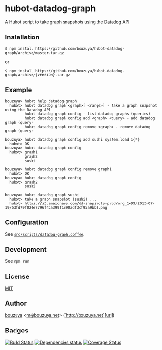 # hubot-datadog-graph

A Hubot script to take graph snapshots using the [Datadog API](http://docs.datadoghq.com/api/).

## Installation

    $ npm install https://github.com/bouzuya/hubot-datadog-graph/archive/master.tar.gz

or

    $ npm install https://github.com/bouzuya/hubot-datadog-graph/archive/{VERSION}.tar.gz

## Example

    bouzuya> hubot help datadog-graph
      hubot> hubot datadog graph <graph>[ <range>] - take a graph snapshot using the Datadog API
             hubot datadog graph config - list datadog graphs (queries)
             hubot datadog graph config add <graph> <query> - add datadog graph (query)
             hubot datadog graph config remove <graph> - remove datadog graph (query)

    bouzuya> hubot datadog graph config add sushi system.load.1{*}
      hubot> OK
    bouzuya> hubot datadog graph config
      hubot> graph1
             graph2
             sushi

    bouzuya> hubot datadog graph config remove graph1
      hubot> OK
    bouzuya> hubot datadog graph config
      hubot> graph2
             sushi

    bouzuya> hubot datadog graph sushi
      hubot> take a graph snapshot (sushi) ...
      hubot> https://s3.amazonaws.com/dd-snapshots-prod/org_1499/2013-07-19/53fd79f024e7796f4ca399f1d90adf3cf95a9bb8.png

## Configuration

See [`src/scripts/datadog-graph.coffee`](src/scripts/datadog-graph.coffee).

## Development

See `npm run`

## License

[MIT](LICENSE)

## Author

[bouzuya][user] &lt;[m@bouzuya.net][mail]&gt; ([http://bouzuya.net][url])

## Badges

[![Build Status][travis-badge]][travis]
[![Dependencies status][david-dm-badge]][david-dm]
[![Coverage Status][coveralls-badge]][coveralls]

[travis]: https://travis-ci.org/bouzuya/hubot-datadog-graph
[travis-badge]: https://travis-ci.org/bouzuya/hubot-datadog-graph.svg?branch=master
[david-dm]: https://david-dm.org/bouzuya/hubot-datadog-graph
[david-dm-badge]: https://david-dm.org/bouzuya/hubot-datadog-graph.png
[coveralls]: https://coveralls.io/r/bouzuya/hubot-datadog-graph
[coveralls-badge]: https://img.shields.io/coveralls/bouzuya/hubot-datadog-graph.svg
[user]: https://github.com/bouzuya
[mail]: mailto:m@bouzuya.net
[url]: http://bouzuya.net

